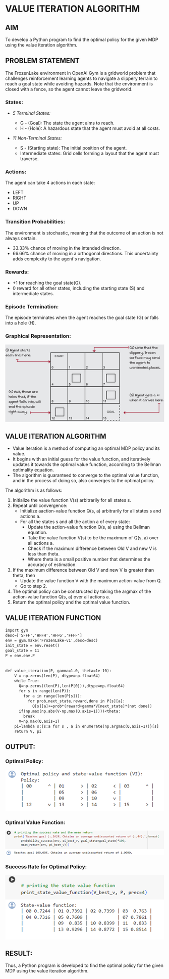 # VALUE ITERATION ALGORITHM

## AIM
To develop a Python program to find the optimal policy for the given MDP using the value iteration algorithm.

## PROBLEM STATEMENT
The FrozenLake environment in OpenAI Gym is a gridworld problem that challenges reinforcement learning agents to navigate a slippery terrain to reach a goal state while avoiding hazards. Note that the environment is closed with a fence, so the agent cannot leave the gridworld.

### States:
* *5 Terminal States:*
    * G - (Goal): The state the agent aims to reach.
    * H - (Hole): A hazardous state that the agent must avoid at all costs.

* *11 Non-Terminal States:*
    * S - (Starting state): The initial position of the agent.
    * Intermediate states: Grid cells forming a layout that the agent must traverse.

### Actions:
The agent can take 4 actions in each state:

* LEFT
* RIGHT
* UP
* DOWN

### Transition Probabilities:
The environment is stochastic, meaning that the outcome of an action is not always certain.

* 33.33% chance of moving in the intended direction.
* 66.66% chance of moving in a orthogonal directions.
This uncertainty adds complexity to the agent's navigation.

### Rewards:

* +1 for reaching the goal state(G).
* 0 reward for all other states, including the starting state (S) and intermediate states.

### Episode Termination:
The episode terminates when the agent reaches the goal state (G) or falls into a hole (H).

### Graphical Representation:
![](gp.png)



## VALUE ITERATION ALGORITHM
* Value iteration is a method of computing an optimal MDP policy and its value.
* It begins with an initial guess for the value function, and iteratively updates it towards the optimal value function, according to the Bellman optimality equation.
* The algorithm is guaranteed to converge to the optimal value function, and in the process of doing so, also converges to the optimal policy.

The algorithm is as follows:

1. Initialize the value function V(s) arbitrarily for all states s.
2. Repeat until convergence:
    * Initialize aaction-value function Q(s, a) arbitrarily for all states s and actions a.
    * For all the states s and all the action a of every state:
        * Update the action-value function Q(s, a) using the Bellman equation.
        * Take the value function V(s) to be the maximum of Q(s, a) over all actions a.
        * Check if the maximum difference between Old V and new V is less than theta.
        * Where theta is a small positive number that determines the accuracy of estimation.
3. If the maximum difference between Old V and new V is greater than theta, then
    * Update the value function V with the maximum action-value from Q.
    * Go to step 2.
4. The optimal policy can be constructed by taking the argmax of the action-value function Q(s, a) over all actions a.
5. Return the optimal policy and the optimal value function.

## VALUE ITERATION FUNCTION
```
import gym
desc=['SFFF','HFFH','HFFG','FFFF']
env = gym.make('FrozenLake-v1',desc=desc)
init_state = env.reset()
goal_state = 11
P = env.env.P


def value_iteration(P, gamma=1.0, theta=1e-10):
    V = np.zeros(len(P), dtype=np.float64)
    while True:
      Q=np.zeros((len(P),len(P[0])),dtype=np.float64)
      for s in range(len(P)):
        for a in range(len(P[s])):
          for prob,next_state,reward,done in P[s][a]:
            Q[s][a]+=prob*(reward+gamma*V[next_state]*(not done))
      if(np.max(np.abs(V-np.max(Q,axis=1))))<theta:
        break
      V=np.max(Q,axis=1)
    pi=lambda s:{s:a for s , a in enumerate(np.argmax(Q,axis=1))}[s]
    return V, pi

```
## OUTPUT:
### Optimal Policy:
![](https://github.com/Kishore00007/rl-value-iteration/blob/main/rl1.png)

### Optimal Value Function:

![](https://github.com/Kishore00007/rl-value-iteration/blob/main/rl2.png)
### Success Rate for Optimal Policy:

![](https://github.com/Kishore00007/rl-value-iteration/blob/main/rl03.png)
## RESULT:

Thus, a Python program is developed to find the optimal policy for the given MDP using the value iteration algorithm.
